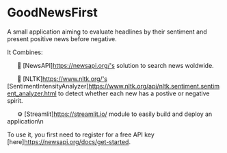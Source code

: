 # GoodNewsFirst
A small application aiming to evaluate headlines by their sentiment and present positive news before negative.

It Combines:

&nbsp;&nbsp;&nbsp;&nbsp;&nbsp;&nbsp;📰 [NewsAPI]https://newsapi.org/'s solution to search news woldwide.

&nbsp;&nbsp;&nbsp;&nbsp;&nbsp;&nbsp;🧪 [NLTK]https://www.nltk.org/'s [SentimentIntensityAnalyzer]https://www.nltk.org/api/nltk.sentiment.sentiment_analyzer.html to detect whether each new has a postive or 	negative spirit.

&nbsp;&nbsp;&nbsp;&nbsp;&nbsp;&nbsp;⚙ [Streamlit]https://streamlit.io/ module to easily build and deploy an application\n


To use it, you first need to register for a free API key [here]https://newsapi.org/docs/get-started.

